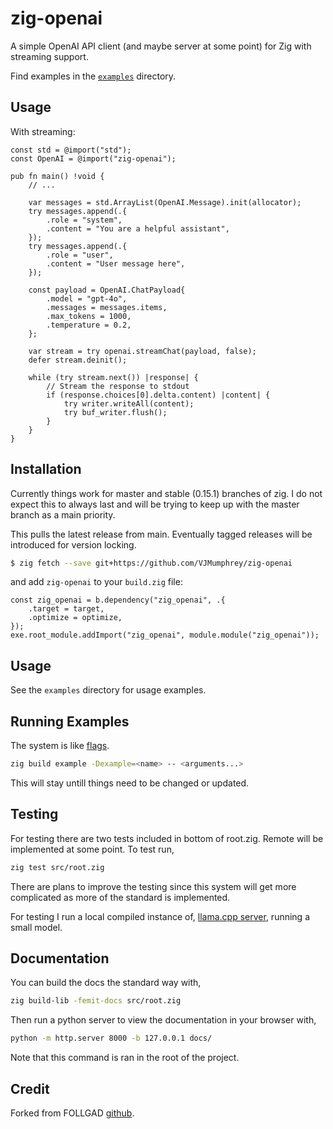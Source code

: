 # zig-openai

A simple OpenAI API client (and maybe server at some point) for Zig with streaming support.

Find examples in the [`examples`](./examples) directory.

## Usage

With streaming:

```zig
const std = @import("std");
const OpenAI = @import("zig-openai");

pub fn main() !void {
    // ...

    var messages = std.ArrayList(OpenAI.Message).init(allocator);
    try messages.append(.{
        .role = "system",
        .content = "You are a helpful assistant",
    });
    try messages.append(.{
        .role = "user",
        .content = "User message here",
    });

    const payload = OpenAI.ChatPayload{
        .model = "gpt-4o",
        .messages = messages.items,
        .max_tokens = 1000,
        .temperature = 0.2,
    };

    var stream = try openai.streamChat(payload, false);
    defer stream.deinit();

    while (try stream.next()) |response| {
        // Stream the response to stdout
        if (response.choices[0].delta.content) |content| {
            try writer.writeAll(content);
            try buf_writer.flush();
        }
    }
}
```

## Installation
Currently things work for master and stable (0.15.1) branches of zig.
I do not expect this to always last and will be trying to keep up with the master branch as a main priority.

This pulls the latest release from main.
Eventually tagged releases will be introduced for version locking.
```bash
$ zig fetch --save git+https://github.com/VJMumphrey/zig-openai
```

and add `zig-openai` to your `build.zig` file:

```zig
const zig_openai = b.dependency("zig_openai", .{
    .target = target,
    .optimize = optimize,
});
exe.root_module.addImport("zig_openai", module.module("zig_openai"));
```

## Usage
See the `examples` directory for usage examples.

## Running Examples
The system is like [flags](https://github.com/joegm/flags/tree/main).
```bash
zig build example -Dexample=<name> -- <arguments...>
```
This will stay untill things need to be changed or updated.

## Testing

For testing there are two tests included in bottom of root.zig.
Remote will be implemented at some point. To test run,
```bash
zig test src/root.zig
```
There are plans to improve the testing since this system will get more complicated as more of the 
standard is implemented.

For testing I run a local compiled instance of, [llama.cpp server](https://github.com/ggml-org/llama.cpp), running a small model.

## Documentation
You can build the docs the standard way with,
```bash
zig build-lib -femit-docs src/root.zig
```
Then run a python server to view the documentation in your browser with,
```bash
python -m http.server 8000 -b 127.0.0.1 docs/
```
Note that this command is ran in the root of the project.

## Credit
Forked from FOLLGAD [github](https://github.com/FOLLGAD).
